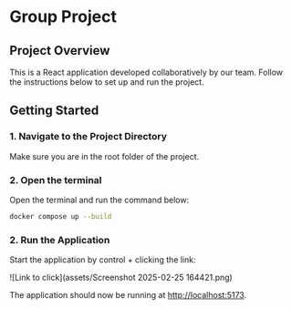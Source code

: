 # Group Project

## Project Overview
This is a React application developed collaboratively by our team. Follow the instructions below to set up and run the project.

## Getting Started

### 1. Navigate to the Project Directory
Make sure you are in the root folder of the project.

### 2. Open the terminal
Open the terminal and run the command below:

```sh
docker compose up --build
```

### 2. Run the Application
Start the application by control + clicking the link:

![Link to click](assets/Screenshot 2025-02-25 164421.png)

The application should now be running at [http://localhost:5173](http://localhost:5173).
